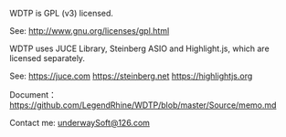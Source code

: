 ﻿WDTP is GPL (v3) licensed.

See: http://www.gnu.org/licenses/gpl.html

WDTP uses JUCE Library, Steinberg ASIO and Highlight.js, which are licensed separately. 

See: https://juce.com  https://steinberg.net  https://highlightjs.org 

Document：https://github.com/LegendRhine/WDTP/blob/master/Source/memo.md

Contact me: underwaySoft@126.com
